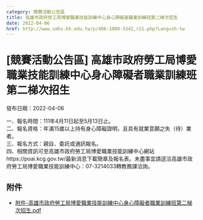 ```yaml
---
category: 競賽活動公告區
title: 高雄市政府勞工局博愛職業技能訓練中心身心障礙者職業訓練班第二梯次招生
date: 2022-04-06
href: http://www.smhs.kh.edu.tw/p/406-1000-3342,r21.php?Lang=zh-tw
---
```


# [競賽活動公告區] 高雄市政府勞工局博愛職業技能訓練中心身心障礙者職業訓練班第二梯次招生

發布日期：2022-04-06

一、報名時間：111年4月11日起至5月13日止。  
二、報名資格：年滿15歲以上持有身心障礙證明，且具有就業意願之失（待）業者。  
三、報名方式：親自、委託或通訊報名。  
四、相關資訊可至高雄市政府勞工局博愛職業技能訓練中心網站https://poai.kcg.gov.tw/最新消息下載簡章及報名表。未盡事宜請逕洽高雄市政府勞工局博愛職業技能訓練中心：07-3214033轉教務課洽詢。

## 附件

- [附件-高雄市政府勞工局博愛職業技能訓練中心身心障礙者職業訓練班第二梯次招生.pdf](https://www.smhs.kh.edu.tw/var/file/0/1000/attach/44/pta_3105_9340999_03596.pdf)
